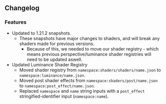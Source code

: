 ## Changelog  
### Features  
- Updated to 1.21.2 snapshots.  
  - These snapshots have major changes to shaders, and will break any shaders made for previous versions.  
    - Because of this, we needed to move our shader registry - which means previous perspective/luminance shader registries will need to be updated aswell.  
- Updated Luminance Shader Registry
  - Moved shader registry from `namespace:shaders/shaders/name.json` to `namespace:luminance/name.json`.  
  - Moved post shader effects from `namespace:shaders/post/name.json` to `namespace:post_effect/name.json`.  
  - Replaced `namespace` and `name` string inputs with a `post_effect` stringified-identifier input (`namespace:name`).